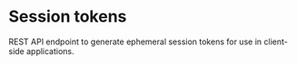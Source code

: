 # Session tokens

REST API endpoint to generate ephemeral session tokens for use in client-side
applications.
